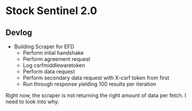 # Stock Sentinel 2.0

## Devlog

- Building Scraper for EFD
    - Perform intial handshake
    - Perform agreement request
    - Log csrfmiddlewaretoken
    - Perform data request
    - Perform secondary data request with X-csrf token from first
    - Run through response yielding 100 results per iteration

Right now, the scraper is not returning the right amount of data per fetch. I need to look into why.
